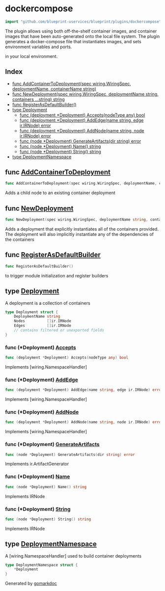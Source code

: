 <!-- Code generated by gomarkdoc. DO NOT EDIT -->

# dockercompose

```go
import "github.com/blueprint-uservices/blueprint/plugins/dockercompose"
```

The plugin allows using both off\-the\-shelf container images, and container images that have been auto\-generated onto the local file system. The plugin generates a docker\-compose file that instantiates images, and sets environment variables and ports.

in your local environment.

## Index

- [func AddContainerToDeployment\(spec wiring.WiringSpec, deploymentName, containerName string\)](<#AddContainerToDeployment>)
- [func NewDeployment\(spec wiring.WiringSpec, deploymentName string, containers ...string\) string](<#NewDeployment>)
- [func RegisterAsDefaultBuilder\(\)](<#RegisterAsDefaultBuilder>)
- [type Deployment](<#Deployment>)
  - [func \(deployment \*Deployment\) Accepts\(nodeType any\) bool](<#Deployment.Accepts>)
  - [func \(deployment \*Deployment\) AddEdge\(name string, edge ir.IRNode\) error](<#Deployment.AddEdge>)
  - [func \(deployment \*Deployment\) AddNode\(name string, node ir.IRNode\) error](<#Deployment.AddNode>)
  - [func \(node \*Deployment\) GenerateArtifacts\(dir string\) error](<#Deployment.GenerateArtifacts>)
  - [func \(node \*Deployment\) Name\(\) string](<#Deployment.Name>)
  - [func \(node \*Deployment\) String\(\) string](<#Deployment.String>)
- [type DeploymentNamespace](<#DeploymentNamespace>)


<a name="AddContainerToDeployment"></a>
## func [AddContainerToDeployment](<https://github.com/blueprint-uservices/blueprint/blob/main/plugins/dockercompose/wiring.go#L56>)

```go
func AddContainerToDeployment(spec wiring.WiringSpec, deploymentName, containerName string)
```

Adds a child node to an existing container deployment

<a name="NewDeployment"></a>
## func [NewDeployment](<https://github.com/blueprint-uservices/blueprint/blob/main/plugins/dockercompose/wiring.go#L62>)

```go
func NewDeployment(spec wiring.WiringSpec, deploymentName string, containers ...string) string
```

Adds a deployment that explicitly instantiates all of the containers provided. The deployment will also implicitly instantiate any of the dependencies of the containers

<a name="RegisterAsDefaultBuilder"></a>
## func [RegisterAsDefaultBuilder](<https://github.com/blueprint-uservices/blueprint/blob/main/plugins/dockercompose/defaults.go#L10>)

```go
func RegisterAsDefaultBuilder()
```

to trigger module initialization and register builders

<a name="Deployment"></a>
## type [Deployment](<https://github.com/blueprint-uservices/blueprint/blob/main/plugins/dockercompose/ir.go#L8-L15>)

A deployment is a collection of containers

```go
type Deployment struct {
    DeploymentName string
    Nodes          []ir.IRNode
    Edges          []ir.IRNode
    // contains filtered or unexported fields
}
```

<a name="Deployment.Accepts"></a>
### func \(\*Deployment\) [Accepts](<https://github.com/blueprint-uservices/blueprint/blob/main/plugins/dockercompose/wiring.go#L83>)

```go
func (deployment *Deployment) Accepts(nodeType any) bool
```

Implements \[wiring.NamespaceHandler\]

<a name="Deployment.AddEdge"></a>
### func \(\*Deployment\) [AddEdge](<https://github.com/blueprint-uservices/blueprint/blob/main/plugins/dockercompose/wiring.go#L89>)

```go
func (deployment *Deployment) AddEdge(name string, edge ir.IRNode) error
```

Implements \[wiring.NamespaceHandler\]

<a name="Deployment.AddNode"></a>
### func \(\*Deployment\) [AddNode](<https://github.com/blueprint-uservices/blueprint/blob/main/plugins/dockercompose/wiring.go#L95>)

```go
func (deployment *Deployment) AddNode(name string, node ir.IRNode) error
```

Implements \[wiring.NamespaceHandler\]

<a name="Deployment.GenerateArtifacts"></a>
### func \(\*Deployment\) [GenerateArtifacts](<https://github.com/blueprint-uservices/blueprint/blob/main/plugins/dockercompose/deploy.go#L50>)

```go
func (node *Deployment) GenerateArtifacts(dir string) error
```

Implements ir.ArtifactGenerator

<a name="Deployment.Name"></a>
### func \(\*Deployment\) [Name](<https://github.com/blueprint-uservices/blueprint/blob/main/plugins/dockercompose/ir.go#L18>)

```go
func (node *Deployment) Name() string
```

Implements IRNode

<a name="Deployment.String"></a>
### func \(\*Deployment\) [String](<https://github.com/blueprint-uservices/blueprint/blob/main/plugins/dockercompose/ir.go#L23>)

```go
func (node *Deployment) String() string
```

Implements IRNode

<a name="DeploymentNamespace"></a>
## type [DeploymentNamespace](<https://github.com/blueprint-uservices/blueprint/blob/main/plugins/dockercompose/wiring.go#L78-L80>)

A \[wiring.NamespaceHandler\] used to build container deployments

```go
type DeploymentNamespace struct {
    *Deployment
}
```

Generated by [gomarkdoc](<https://github.com/princjef/gomarkdoc>)
